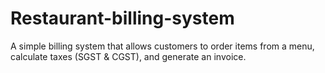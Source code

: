 # Restaurant-billing-system
A simple billing system that allows customers to order items from a menu, calculate taxes (SGST &amp; CGST), and generate an invoice.
